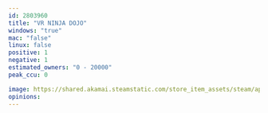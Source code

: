 ```yaml
---
id: 2803960
title: "VR NINJA DOJO"
windows: "true"
mac: "false"
linux: false
positive: 1
negative: 1
estimated_owners: "0 - 20000"
peak_ccu: 0

image: https://shared.akamai.steamstatic.com/store_item_assets/steam/apps/2803960/header.jpg?t=1726214847
opinions:
---
```

